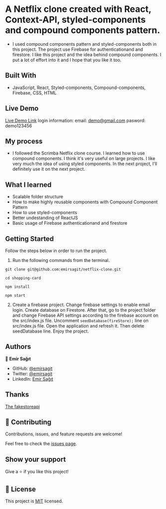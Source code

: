 # A Netflix clone created with React, Context-API, styled-components and compound components pattern.

- I used compound components pattern and styled-components both in this project. The project use Firebase for authenticationand and firestore. I like this project and the idea behind compound components. I put a lot of effort into it and I hope that you like it too.

## Built With

- JavaScript, React, Styled-components, Compound-components, Firebase, CSS, HTML

## Live Demo

[Live Demo Link](https://netflix-clone-with-compound.netlify.app/)
login information: email: demo@gmail.com pasword: demo123456
 
## My process

- I followed the Scrimba Netflix clone course. I learned how to use compound components. I think it's very useful on large projects. I like very much the idea of using styled components. In the next project, I'll definitely use it on the next project. 

## What I learned

- Scalable folder structure
- How to make highly reusable components with Compound Component Pattern
- How to use styled-components
- Better undestanding of ReactJS
- Basic usage of Firebase authenticationand and firestore

## Getting Started

Follow the steps below in order to run the project.

1. Run the following commands from the terminal.

`git clone git@github.com:emirsagit/netflix-clone.git`

`cd shopping-card`

`npm install`

`npm start`

2. Create a firebase project. Change firebase settings to enable email login. Create database on Firestore. After that, go to the project folder and change Firebase API settings according to the firebase account on the src/index.js file. Uncomment `seedDatabase(fireStore);` line on src/index.js file. Open the application and refresh it. Then delete seedDatabase line. Enjoy the project.

## Authors

👤 **Emir Sağıt**

- GitHub: [@emirsagit](https://github.com/emirsagit)
- Twitter: [@emirsagit](https://twitter.com/emirsagit)
- LinkedIn: [Emir Sağıt](https://www.linkedin.com/in/emir-sa%C4%9F%C4%B1t-633035188/)

## Thanks

[The fakestoreapi](https://fakestoreapi.com/products)

## 🤝 Contributing

Contributions, issues, and feature requests are welcome!

Feel free to check the [issues page](../../issues/).

## Show your support

Give a ⭐️ if you like this project!

## 📝 License

This project is [MIT](./MIT.md) licensed.

